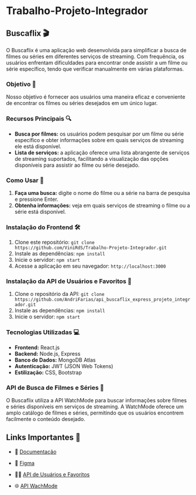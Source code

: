 # Trabalho-Projeto-Integrador

## Buscaflix 🎬

O Buscaflix é uma aplicação web desenvolvida para simplificar a busca de filmes ou séries em diferentes serviços de streaming. Com frequência, os usuários enfrentam dificuldades para encontrar onde assistir a um filme ou série específico, tendo que verificar manualmente em várias plataformas.

### Objetivo 🚀

Nosso objetivo é fornecer aos usuários uma maneira eficaz e conveniente de encontrar os filmes ou séries desejados em um único lugar. 

### Recursos Principais 🔍

- **Busca por filmes:** os usuários podem pesquisar por um filme ou série específico e obter informações sobre em quais serviços de streaming ele está disponível.
- **Lista de serviços:** a aplicação oferece uma lista abrangente de serviços de streaming suportados, facilitando a visualização das opções disponíveis para assistir ao filme ou série desejado.

### Como Usar 📝

1. **Faça uma busca:** digite o nome do filme ou a série na barra de pesquisa e pressione Enter.
2. **Obtenha informações:** veja em quais serviços de streaming o filme ou a série está disponível.

### Instalação do Frontend 🛠️

1. Clone este repositório: `git clone https://github.com/ViniRdS/Trabalho-Projeto-Integrador.git`
2. Instale as dependências: `npm install`
3. Inicie o servidor: `npm start`
4. Acesse a aplicação em seu navegador: `http://localhost:3000`


### Instalação da API de Usuários e Favoritos 🔄

1. Clone o repositório da API: `git clone https://github.com/AndriFarias/api_buscaflix_express_projeto_integrador.git`
2. Instale as dependências: `npm install`
3. Inicie o servidor: `npm start`

### Tecnologias Utilizadas 💻

- **Frontend:** React.js
- **Backend:** Node.js, Express
- **Banco de Dados:** MongoDB Atlas
- **Autenticação:** JWT (JSON Web Tokens)
- **Estilização:** CSS, Bootstrap

### API de Busca de Filmes e Séries 🎥

O Buscaflix utiliza a API WatchMode para buscar informações sobre filmes e séries disponíveis em serviços de streaming. A WatchMode oferece um amplo catálogo de filmes e séries, permitindo que os usuários encontrem facilmente o conteúdo desejado.


## Links Importantes 🔗

-  📄 [Documentação](https://docs.google.com/document/d/1K8s6btdWkCJSOL3uep28gQthAaRB4yk-JJXIMN6PwGs/edit?usp=sharing)

- 🎨 [Figma](https://www.figma.com/file/CWflDrVtWpkLVJi9OKfo0T/Buscaflix?type=design&node-id=0%3A1&mode=design&t=o6FnsL07w2bXpzdH-1)

- 👨‍💻 [API de Usuários e Favoritos](https://github.com/AndriFarias/api_buscaflix_express_projeto_integrador)
-  🌐 [API WachMode](https://api.watchmode.com)


